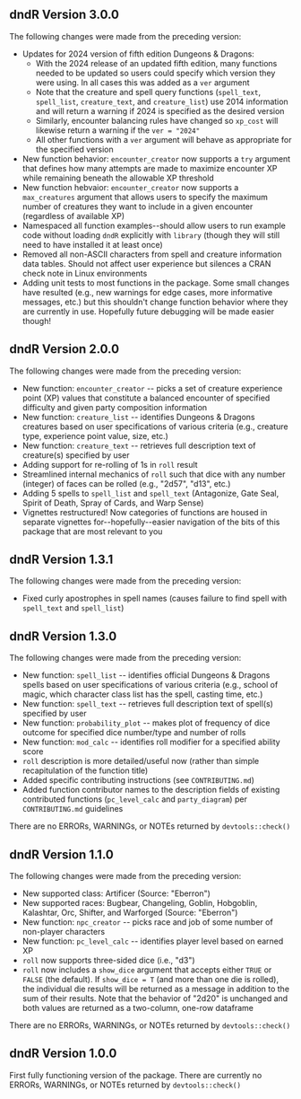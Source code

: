 ## dndR Version 3.0.0

The following changes were made from the preceding version:

- Updates for 2024 version of fifth edition Dungeons & Dragons:
    - With the 2024 release of an updated fifth edition, many functions needed to be updated so users could specify which version they were using. In all cases this was added as a `ver` argument
    - Note that the creature and spell query functions (`spell_text`, `spell_list`, `creature_text`, and `creature_list`) use 2014 information and will return a warning if 2024 is specified as the desired version
    - Similarly, encounter balancing rules have changed so `xp_cost` will likewise return a warning if the `ver = "2024"`
    - All other functions with a `ver` argument will behave as appropriate for the specified version
- New function behavior: `encounter_creator` now supports a `try` argument that defines how many attempts are made to maximize encounter XP while remaining beneath the allowable XP threshold
- New function hebvaior: `encounter_creator` now supports a `max_creatures` argument that allows users to specify the maximum number of creatures they want to include in a given encounter (regardless of available XP)
- Namespaced all function examples--should allow users to run example code without loading `dndR` explicitly with `library` (though they will still need to have installed it at least once)
- Removed all non-ASCII characters from spell and creature information data tables. Should not affect user experience but silences a CRAN check note in Linux environments
- Adding unit tests to most functions in the package. Some small changes have resulted (e.g., new warnings for edge cases, more informative messages, etc.) but this shouldn't change function behavior where they are currently in use. Hopefully future debugging will be made easier though!

## dndR Version 2.0.0

The following changes were made from the preceding version:

- New function: `encounter_creator` -- picks a set of creature experience point (XP) values that constitute a balanced encounter of specified difficulty and given party composition information
- New function: `creature_list` -- identifies Dungeons & Dragons creatures based on user specifications of various criteria (e.g., creature type, experience point value, size, etc.)
- New function: `creature_text` -- retrieves full description text of creature(s) specified by user
- Adding support for re-rolling of 1s in `roll` result
- Streamlined internal mechanics of `roll` such that dice with any number (integer) of faces can be rolled (e.g., "2d57", "d13", etc.)
- Adding 5 spells to `spell_list` and `spell_text` (Antagonize, Gate Seal, Spirit of Death, Spray of Cards, and Warp Sense)
- Vignettes restructured! Now categories of functions are housed in separate vignettes for--hopefully--easier navigation of the bits of this package that are most relevant to you

## dndR Version 1.3.1

The following changes were made from the preceding version:

- Fixed curly apostrophes in spell names (causes failure to find spell with `spell_text` and `spell_list`)

## dndR Version 1.3.0

The following changes were made from the preceding version:

- New function: `spell_list` -- identifies official Dungeons & Dragons spells based on user specifications of various criteria (e.g., school of magic, which character class list has the spell, casting time, etc.)
- New function: `spell_text` -- retrieves full description text of spell(s) specified by user
- New function: `probability_plot` -- makes plot of frequency of dice outcome for specified dice number/type and number of rolls
- New function: `mod_calc` -- identifies roll modifier for a specified ability score
- `roll` description is more detailed/useful now (rather than simple recapitulation of the function title)
- Added specific contributing instructions (see `CONTRIBUTING.md`)
- Added function contributor names to the description fields of existing contributed functions (`pc_level_calc` and `party_diagram`) per `CONTRIBUTING.md` guidelines

There are no ERRORs, WARNINGs, or NOTEs returned by `devtools::check()`

## dndR Version 1.1.0

The following changes were made from the preceding version:

- New supported class: Artificer (Source: "Eberron")
- New supported races: Bugbear, Changeling, Goblin, Hobgoblin, Kalashtar, Orc, Shifter, and Warforged (Source: "Eberron")
- New function: `npc_creator` -- picks race and job of some number of non-player characters
- New function: `pc_level_calc` -- identifies player level based on earned XP
- `roll` now supports three-sided dice (i.e., "d3")
- `roll` now includes a `show_dice` argument that accepts either `TRUE` or `FALSE` (the default). If `show_dice = T` (and more than one die is rolled), the individual die results will be returned as a message in addition to the sum of their results. Note that the behavior of "2d20" is unchanged and both values are returned as a two-column, one-row dataframe

There are no ERRORs, WARNINGs, or NOTEs returned by `devtools::check()`

## dndR Version 1.0.0

First fully functioning version of the package. There are currently no ERRORs, WARNINGs, or NOTEs returned by `devtools::check()`
